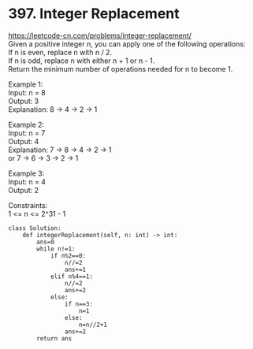 # 397. Integer Replacement
https://leetcode-cn.com/problems/integer-replacement/  
Given a positive integer n, you can apply one of the following operations:  
If n is even, replace n with n / 2.  
If n is odd, replace n with either n + 1 or n - 1.  
Return the minimum number of operations needed for n to become 1.    

Example 1:  
Input: n = 8  
Output: 3   
Explanation: 8 -> 4 -> 2 -> 1  

Example 2:  
Input: n = 7  
Output: 4    
Explanation: 7 -> 8 -> 4 -> 2 -> 1  
or 7 -> 6 -> 3 -> 2 -> 1  

Example 3:  
Input: n = 4  
Output: 2  

Constraints:   
1 <= n <= 2^31 - 1   

``` python3
class Solution:
    def integerReplacement(self, n: int) -> int:
        ans=0
        while n!=1:
            if n%2==0:
                n//=2
                ans+=1
            elif n%4==1:
                n//=2
                ans+=2
            else:
                if n==3:
                    n=1
                else:
                    n=n//2+1
                ans+=2
        return ans
```
